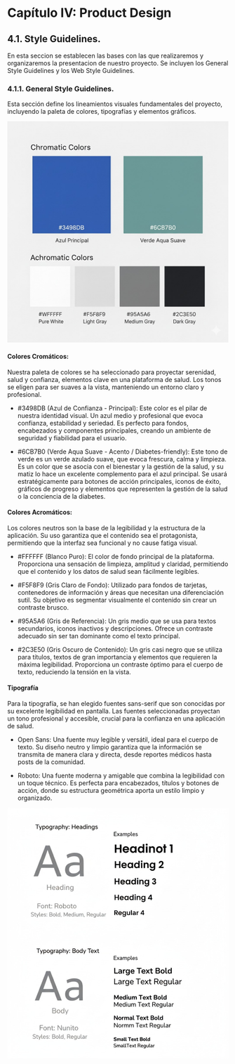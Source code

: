 # Capítulo IV: Product Design

## 4.1. Style Guidelines.

En esta seccion se establecen las bases con las que realizaremos y organizaremos la presentacion de nuestro proyecto. Se incluyen los General Style Guidelines y los Web Style Guidelines.

### 4.1.1. General Style Guidelines.

Esta sección define los lineamientos visuales fundamentales del proyecto, incluyendo la paleta de colores, tipografías y elementos gráficos.

![Style_Guidelines.jpg](../assets/Style_Guidelines.jpg)

#### Colores Cromáticos:

Nuestra paleta de colores se ha seleccionado para proyectar serenidad, salud y confianza, elementos clave en una plataforma de salud. Los tonos se eligen para ser suaves a la vista, manteniendo un entorno claro y profesional.

- #3498DB (Azul de Confianza - Principal): Este color es el pilar de nuestra identidad visual. Un azul medio y profesional que evoca confianza, estabilidad y seriedad. Es perfecto para fondos, encabezados y componentes principales, creando un ambiente de seguridad y fiabilidad para el usuario.

- #6CB7B0 (Verde Aqua Suave - Acento / Diabetes-friendly): Este tono de verde es un verde azulado suave, que evoca frescura, calma y limpieza. Es un color que se asocia con el bienestar y la gestión de la salud, y su matiz lo hace un excelente complemento para el azul principal. Se usará estratégicamente para botones de acción principales, iconos de éxito, gráficos de progreso y elementos que representen la gestión de la salud o la conciencia de la diabetes.
#### Colores Acromáticos: 

Los colores neutros son la base de la legibilidad y la estructura de la aplicación. Su uso garantiza que el contenido sea el protagonista, permitiendo que la interfaz sea funcional y no cause fatiga visual.

- #FFFFFF (Blanco Puro): El color de fondo principal de la plataforma. Proporciona una sensación de limpieza, amplitud y claridad, permitiendo que el contenido y los datos de salud sean fácilmente legibles.

- #F5F8F9 (Gris Claro de Fondo): Utilizado para fondos de tarjetas, contenedores de información y áreas que necesitan una diferenciación sutil. Su objetivo es segmentar visualmente el contenido sin crear un contraste brusco.

- #95A5A6 (Gris de Referencia): Un gris medio que se usa para textos secundarios, iconos inactivos y descripciones. Ofrece un contraste adecuado sin ser tan dominante como el texto principal.

- #2C3E50 (Gris Oscuro de Contenido): Un gris casi negro que se utiliza para títulos, textos de gran importancia y elementos que requieren la máxima legibilidad. Proporciona un contraste óptimo para el cuerpo de texto, reduciendo la tensión en la vista.

#### Tipografía

Para la tipografía, se han elegido fuentes sans-serif que son conocidas por su excelente legibilidad en pantalla. Las fuentes seleccionadas proyectan un tono profesional y accesible, crucial para la confianza en una aplicación de salud.

- Open Sans: Una fuente muy legible y versátil, ideal para el cuerpo de texto. Su diseño neutro y limpio garantiza que la información se transmita de manera clara y directa, desde reportes médicos hasta posts de la comunidad.

- Roboto: Una fuente moderna y amigable que combina la legibilidad con un toque técnico. Es perfecta para encabezados, títulos y botones de acción, donde su estructura geométrica aporta un estilo limpio y organizado.

![Tipografia.jpg](../assets/Tipografia.jpg)